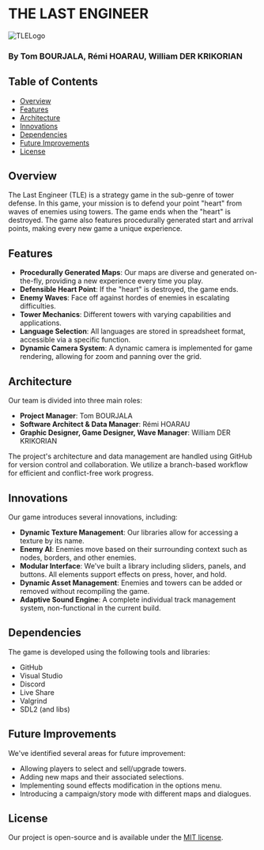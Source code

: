 # THE LAST ENGINEER
![TLELogo](https://github.com/tom-bourjala/ISEN-ALG-TLE/assets/31037693/6b3ea7c4-5294-4560-ace0-471560d39dfe)

### By Tom BOURJALA, Rémi HOARAU, William DER KRIKORIAN
## Table of Contents
- [Overview](#overview)
- [Features](#features)
- [Architecture](#architecture)
- [Innovations](#innovations)
- [Dependencies](#dependencies)
- [Future Improvements](#future-improvements)
- [License](#license)

## Overview
The Last Engineer (TLE) is a strategy game in the sub-genre of tower defense. In this game, your mission is to defend your point "heart" from waves of enemies using towers. The game ends when the "heart" is destroyed. The game also features procedurally generated start and arrival points, making every new game a unique experience.

## Features
- **Procedurally Generated Maps**: Our maps are diverse and generated on-the-fly, providing a new experience every time you play.
- **Defensible Heart Point**: If the "heart" is destroyed, the game ends.
- **Enemy Waves**: Face off against hordes of enemies in escalating difficulties.
- **Tower Mechanics**: Different towers with varying capabilities and applications.
- **Language Selection**: All languages are stored in spreadsheet format, accessible via a specific function.
- **Dynamic Camera System**: A dynamic camera is implemented for game rendering, allowing for zoom and panning over the grid.

## Architecture
Our team is divided into three main roles:
- **Project Manager**: Tom BOURJALA
- **Software Architect & Data Manager**: Rémi HOARAU
- **Graphic Designer, Game Designer, Wave Manager**: William DER KRIKORIAN

The project's architecture and data management are handled using GitHub for version control and collaboration. We utilize a branch-based workflow for efficient and conflict-free work progress.

## Innovations
Our game introduces several innovations, including:
- **Dynamic Texture Management**: Our libraries allow for accessing a texture by its name.
- **Enemy AI**: Enemies move based on their surrounding context such as nodes, borders, and other enemies.
- **Modular Interface**: We've built a library including sliders, panels, and buttons. All elements support effects on press, hover, and hold.
- **Dynamic Asset Management**: Enemies and towers can be added or removed without recompiling the game.
- **Adaptive Sound Engine**: A complete individual track management system, non-functional in the current build.

## Dependencies
The game is developed using the following tools and libraries:
- GitHub
- Visual Studio
- Discord
- Live Share
- Valgrind
- SDL2 (and libs)

## Future Improvements
We've identified several areas for future improvement:
- Allowing players to select and sell/upgrade towers.
- Adding new maps and their associated selections.
- Implementing sound effects modification in the options menu.
- Introducing a campaign/story mode with different maps and dialogues.

## License
Our project is open-source and is available under the [MIT license](https://opensource.org/licenses/MIT).
